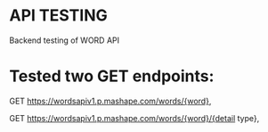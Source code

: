 # API TESTING
Backend testing of WORD API

# Tested two GET endpoints:

GET https://wordsapiv1.p.mashape.com/words/{word}, 

GET https://wordsapiv1.p.mashape.com/words/{word}/{detail type},

